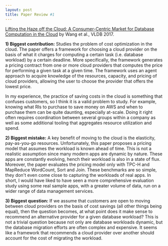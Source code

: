 ```yaml
---
layout: post
title: Paper Review #1
---
```


<a href="http://www.vldb.org/pvldb/vol10/p373-wang.pdf">Lifting the Haze off the Cloud: A Consumer-Centric Market for Database Computation in the Cloud</a> by Wang et al., VLDB 2017. 

**1) Biggest contribution:** Studies the problem of cost optimization in the cloud. The paper offers a framework for choosing a cloud provider on the basis of what it charges for computing a certain task (i.e. database workload) by a certain deadline. More specifically, the framework generates a pricing contract from one or more cloud providers that computes the price for performing a given task at a given time. The framework uses an agent approach to acquire knowledge of the resources, capacity, and pricing of cloud providers, allowing the user to choose the provider that offers the lowest price. 

In my experience, the practice of saving costs in the cloud is something that confuses customers, so I think it is a valid problem to study. For example, knowing what RIs to purchase to save money on AWS and when to purchase them can be quite daunting, especially at-scale. Doing it right often requires coordination between several groups within a company as well as some additional tooling that aggregates resource utilization and spend. 

**2) Biggest mistake:** A key benefit of moving to the cloud is the elasticity, pay-as-you-go resources. Unfortunately, this paper proposes a pricing model that assumes the workload is known ahead of time. This is not a realistic assumption since many modern apps are dynamic by nature. These apps are constantly evolving, hench their workload is also in a state of flux. Moreover, the paper evaluates the pricing model only with TPC-H and MapReduce WordCount, Sort and Join. These benchmarks are so simple, they don't even come close to capturing the workloads of real apps. In short, I would have liked to have seen a more comprehensive evaluation study using some real sample apps, with a greater volume of data, run on a wider range of data management services. 

**3) Biggest question:** If we assume that customers are open to moving between cloud providers on the basis of cost savings (all other things being equal), then the question becomes, at what point does it make sense to recommend an alternative provider for a given database workload? This is not a trivial question because not only are database workloads dynamic, but the database migration efforts are often complex and expensive. It seems like a framework that recommends a cloud provider over another should account for the cost of migrating the workload. 